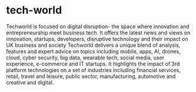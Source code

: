 # tech-world
 Techworld is focused on digital disruption- the space where innovation and entrepreneurship meet business tech.  It offers the latest news and views on innovation, startups, developers, disruptive technology and their impact on UK business and society
Techworld delivers a unique blend of analysis, features and expert advice on topics including mobile, apps, AI, drones, cloud, cyber security, big data, wearable tech, social media, user experience, e-commerce and IT startups. It highlights the impact of 3rd platform technologies on a set of industries including financial services, retail, travel and leisure, public sector, manufacturing, automotive and creative and digital. 
